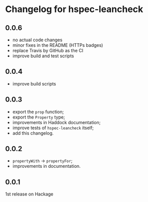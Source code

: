 Changelog for hspec-leancheck
=============================


0.0.6
-----

* no actual code changes
* minor fixes in the README (HTTPs badges)
* replace Travis by GitHub as the CI
* improve build and test scripts


0.0.4
-----

* improve build scripts


0.0.3
-----

* export the `prop` function;
* export the `Property` type;
* improvements in Haddock documentation;
* improve tests of `hspec-leancheck` itself;
* add this changelog.


0.0.2
-----

* `propertyWith` -> `propertyFor`;
* improvements in documentation.


0.0.1
-----

1st release on Hackage
